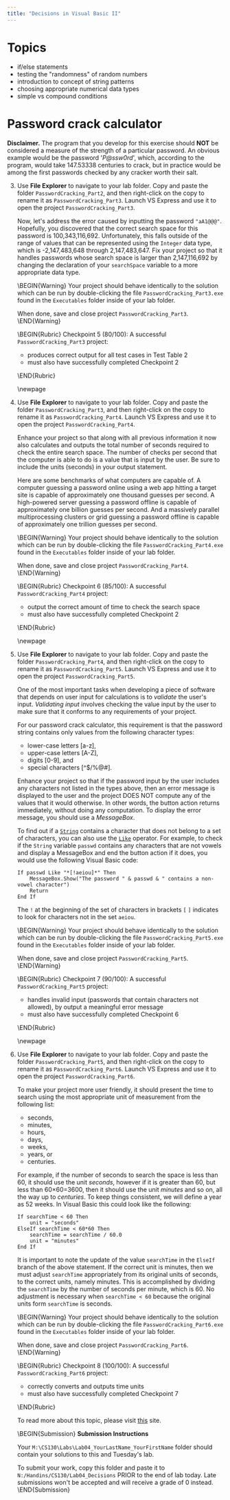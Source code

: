 ```yaml
---
title: "Decisions in Visual Basic II"
---
```


# Topics

* if/else statements
* testing the "randomness" of random numbers
* introduction to concept of string patterns
* choosing appropriate numerical data types
* simple vs compound conditions

# Password crack calculator

**Disclaimer.** The program that you develop for this exercise should **NOT** be
considered a measure of the strength of a particular password. An obvious
example would be the password '*P@ssw0rd*', which, according to the program,
would take 147.53338 centuries to crack, but in practice would be among the
first passwords checked by any cracker worth their salt.

3. Use **File Explorer** to navigate to your lab folder. Copy and paste the
   folder `PasswordCracking_Part2`, and then right-click on the copy to rename
   it as `PasswordCracking_Part3`. Launch VS Express and use it to open the
   project `PasswordCracking_Part3`.

   Now, let's address the error caused by inputting the password `"aA1@@@"`.
   Hopefully, you discovered that the correct search space for this password is
   100,343,116,692. Unfortunately, this falls outside of the range of values
   that can be represented using the `Integer` data type, which is
   -2,147,483,648 through 2,147,483,647. Fix your project so that it handles
   passwords whose search space is larger than 2,147,116,692 by changing the
   declaration of your `searchSpace` variable to a more appropriate data type.

   \BEGIN{Warning}
   Your project should behave identically to the solution which can be run by
   double-clicking the file `PasswordCracking_Part3.exe` found in the
   `Executables` folder inside of your lab folder.

   When done, save and close project `PasswordCracking_Part3`.
   \END{Warning}

   \BEGIN{Rubric}
   Checkpoint 5 (80/100): A successful `PasswordCracking_Part3` project:

   * produces correct output for all test cases in Test Table 2
   * must also have successfully completed Checkpoint 2

   \END{Rubric}

   \newpage

1. Use **File Explorer** to navigate to your lab folder. Copy and paste the
   folder `PasswordCracking_Part3`, and then right-click on the copy to rename
   it as `PasswordCracking_Part4`. Launch VS Express and use it to open the
   project `PasswordCracking_Part4`.

   Enhance your project so that along with all previous information it now also
   calculates and outputs the total number of seconds required to check the
   entire search space. The number of checks per second that the computer is
   able to do is a value that is input by the user. Be sure to include the units
   (seconds) in your output statement.

   Here are some benchmarks of what computers are capable of. A computer
   guessing a password online using a web app hitting a target site is capable
   of approximately one thousand guesses per second. A high-powered server
   guessing a password offline is capable of approximately one billion guesses
   per second. And a massively parallel multiprocessing clusters or grid
   guessing a password offline is capable of approximately one trillion guesses
   per second.

   \BEGIN{Warning}
   Your project should behave identically to the solution which can be run by
   double-clicking the file `PasswordCracking_Part4.exe` found in the
   `Executables` folder inside of your lab folder.

   When done, save and close project `PasswordCracking_Part4`.
   \END{Warning}

   \BEGIN{Rubric}
   Checkpoint 6 (85/100): A successful `PasswordCracking_Part4` project:

   * output the correct amount of time to check the search space
   * must also have successfully completed Checkpoint 2

   \END{Rubric}

   \newpage

1. Use **File Explorer** to navigate to your lab folder. Copy and paste the
   folder `PasswordCracking_Part4`, and then right-click on the copy to rename
   it as `PasswordCracking_Part5`. Launch VS Express and use it to open the
   project `PasswordCracking_Part5`.

   One of the most important tasks when developing a piece of software that
   depends on user input for calculations is to *validate* the user's input.
   *Validating input* involves checking the value input by the user to make sure
   that it conforms to any requirements of your project.

   For our password crack calculator, this requirement is that the password
   string contains only values from the following character types:

   * lower-case letters [a-z],
   * upper-case letters [A-Z],
   * digits [0-9], and
   * special characters [\^$/%@#].

   Enhance your project so that if the password input by the user includes any
   characters not listed in the types above, then an error message is displayed
   to the user and the project DOES NOT compute any of the values that it would
   otherwise. In other words, the button action returns immediately, without
   doing any computation. To display the error message, you should use a
   *MessageBox*.

   To find out if a
   [`String`](https://docs.microsoft.com/en-us/dotnet/visual-basic/language-reference/data-types/string-data-type)
   contains a character that does not belong to a set of characters, you can
   also use the
   [`Like`](https://docs.microsoft.com/en-us/dotnet/visual-basic/language-reference/operators/like-operator)
   operator. For example, to check if the `String` variable `passwd` contains
   any characters that are not vowels and display a MessageBox and end the
   button action if it does, you would use the following Visual Basic code:

   ```vbnet
   If passwd Like "*[!aeiou]*" Then
       MessageBox.Show("The password " & passwd & " contains a non-vowel character")
       Return
   End If
   ```

   The `!` at the beginning of the set of characters in brackets `[` `]`
   indicates to look for characters not in the set `aeiou`.

   \BEGIN{Warning}
   Your project should behave identically to the solution which can be run by
   double-clicking the file `PasswordCracking_Part5.exe` found in the
   `Executables` folder inside of your lab folder.

   When done, save and close project `PasswordCracking_Part5`.
   \END{Warning}

   \BEGIN{Rubric}
   Checkpoint 7 (90/100): A successful `PasswordCracking_Part5` project:

   * handles invalid input (passwords that contain characters not allowed), by
     output a meaningful error message
   * must also have successfully completed Checkpoint 6

   \END{Rubric}

   \newpage

1. Use **File Explorer** to navigate to your lab folder. Copy and paste the
   folder `PasswordCracking_Part5`, and then right-click on the copy to rename
   it as `PasswordCracking_Part6`. Launch VS Express and use it to open the
   project `PasswordCracking_Part6`.

   To make your project more user friendly, it should present the time to search
   using the most appropriate unit of measurement from the following list:

   * seconds,
   * minutes,
   * hours,
   * days,
   * weeks,
   * years, or
   * centuries.

   For example, if the number of seconds to search the space is less than 60, it
   should use the unit *seconds*, however if it is greater than 60, but less
   than 60&times;60=3600, then it should use the unit *minutes* and so on, all
   the way up to *centuries*. To keep things consistent, we will define a year
   as 52 weeks. In Visual Basic this could look like the following:

   ```vbnet
   If searchTime < 60 Then
       unit = "seconds"
   ElseIf searchTime < 60*60 Then
       searchTime = searchTime / 60.0
       unit = "minutes"
   End If
   ```

   It is important to note the update of the value `searchTime` in the `ElseIf`
   branch of the above statement. If the correct unit is minutes, then we must
   adjust `searchTime` appropriately from its original units of seconds, to the
   correct units, namely minutes. This is accomplished by dividing the
   `searchTime` by the number of seconds per minute, which is 60. No adjustment
   is necessary when `searchTime < 60` because the original units form
   `searchTime` is seconds.
 
   \BEGIN{Warning}
   Your project should behave identically to the solution which can be run by
   double-clicking the file `PasswordCracking_Part6.exe` found in the
   `Executables` folder inside of your lab folder.

   When done, save and close project `PasswordCracking_Part6`.
   \END{Warning}

   \BEGIN{Rubric}
   Checkpoint 8 (100/100): A successful `PasswordCracking_Part6` project:

   * correctly converts and outputs time units
   * must also have successfully completed Checkpoint 7

   \END{Rubric}

   To read more about this topic, please visit
   [this](https://www.grc.com/haystack.htm) site.

   \BEGIN{Submission}
   **Submission Instructions**

   Your `M:\CS130\Labs\Lab04_YourLastName_YourFirstName` folder should contain
   your solutions to this and Tuesday's lab.

   To submit your work, copy this folder and paste it to
   `N:/Handins/CS130/Lab04_Decisions` PRIOR to the end of lab today. Late
   submissions won't be accepted and will receive a grade of 0 instead.
  \END{Submission}
